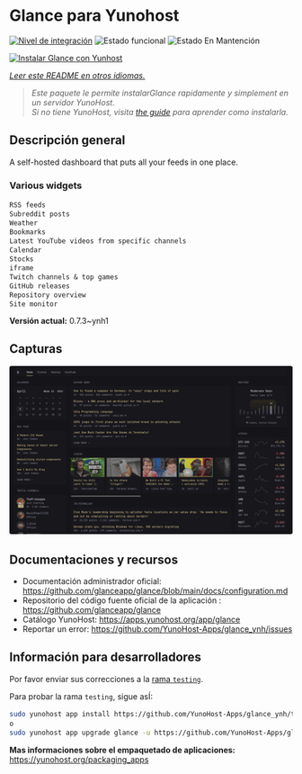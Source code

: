 <!--
Este archivo README esta generado automaticamente<https://github.com/YunoHost/apps/tree/master/tools/readme_generator>
No se debe editar a mano.
-->

# Glance para Yunohost

[![Nivel de integración](https://apps.yunohost.org/badge/integration/glance)](https://ci-apps.yunohost.org/ci/apps/glance/)
![Estado funcional](https://apps.yunohost.org/badge/state/glance)
![Estado En Mantención](https://apps.yunohost.org/badge/maintained/glance)

[![Instalar Glance con Yunhost](https://install-app.yunohost.org/install-with-yunohost.svg)](https://install-app.yunohost.org/?app=glance)

*[Leer este README en otros idiomas.](./ALL_README.md)*

> *Este paquete le permite instalarGlance rapidamente y simplement en un servidor YunoHost.*  
> *Si no tiene YunoHost, visita [the guide](https://yunohost.org/install) para aprender como instalarla.*

## Descripción general

A self-hosted dashboard that puts all your feeds in one place.

### Various widgets

    RSS feeds
    Subreddit posts
    Weather
    Bookmarks
    Latest YouTube videos from specific channels
    Calendar
    Stocks
    iframe
    Twitch channels & top games
    GitHub releases
    Repository overview
    Site monitor


**Versión actual:** 0.7.3~ynh1

## Capturas

![Captura de Glance](./doc/screenshots/screenshot.png)

## Documentaciones y recursos

- Documentación administrador oficial: <https://github.com/glanceapp/glance/blob/main/docs/configuration.md>
- Repositorio del código fuente oficial de la aplicación : <https://github.com/glanceapp/glance>
- Catálogo YunoHost: <https://apps.yunohost.org/app/glance>
- Reportar un error: <https://github.com/YunoHost-Apps/glance_ynh/issues>

## Información para desarrolladores

Por favor enviar sus correcciones a la [rama `testing`](https://github.com/YunoHost-Apps/glance_ynh/tree/testing).

Para probar la rama `testing`, sigue asÍ:

```bash
sudo yunohost app install https://github.com/YunoHost-Apps/glance_ynh/tree/testing --debug
o
sudo yunohost app upgrade glance -u https://github.com/YunoHost-Apps/glance_ynh/tree/testing --debug
```

**Mas informaciones sobre el empaquetado de aplicaciones:** <https://yunohost.org/packaging_apps>
